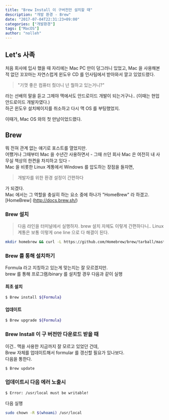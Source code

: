 ```yaml
---
title: "Brew Install 이 구버전만 설치할 때"
description: "개발 환경 - Brew"
date: "2017-07-04T22:31:23+09:00"
categories: ["개발환경"]
tags: ["MacOS"]
author: "nolleh"
---
```


## Let's 사족

처음 회사에 입사 했을 때 자리에는 Mac PC 만이 덩그러니 있었고, Mac 을 사용해본적 없던 꼬꼬마는
자연스럽게 윈도우 CD 를 인사팀에서 받아와서 깔고 있었드랬다.

> "기껏 좋은 컴퓨터 줬더니 넌 뭘하고 있는거니?"

라는 선배의 말을 듣고 그제야 맥에서도 안드로이드 개발이 되는거구나.. (이때는 현업 안드로이드 개발자였다.)  
하곤 윈도우 설치페이지를 취소하고 다시 맥 OS 를 부팅했었지.

이때가, Mac OS 와의 첫 만남이었드랬다.

## Brew

뭐 전혀 관계 없는 얘기로 포스트를 열었지만.  
어쨌거나 그때부터 Mac 을 수년간 사용하면서 - 그때 쓰던 회사 Mac 은 여전히 내 사무실 책상의 한켠을 차지하고 있다 -  
Mac 을 비롯한 Linux 계통에서 Windows 를 압도하는 장점을 들자면,

> 개발자를 위한 환경 설정이 간편하다

가 되겠다.  
Mac 에서는 그 역할을 충실히 하는 요소 중에 하나가 "HomeBrew" 라 하겠고.  
[HomeBrew] (http://docs.brew.sh/)

### Brew 설치

> 다음 라인을 터미널에서 실행하자. brew 설치 자체도 이렇게 간편하다니.. Linux 계통은 보통 이렇게 one line 으로 다 해결이 된다.

```Bash
mkdir homebrew && curl -L https://github.com/Homebrew/brew/tarball/master | tar xz --strip 1 -C homebrew
```

### Brew 를 통해 설치하기

Formula 라고 지칭하고 있는게 맞는지는 잘 모르겠지만.  
brew 를 통해 프로그램/binary 를 설치할 경우 다음과 같이 실행

#### 최초 설치

```Bash
$ Brew install ${Formula}
```

#### 업데이트

```Bash
$ Brew upgrade ${Formula}
```

### Brew Install 이 구 버전만 다운로드 받을 때

이건.. 맥을 사용한 지금까지 잘 모르고 있었던 건데,  
Brew 자체를 업데이트해서 formular 를 갱신할 필요가 있나보다.  
다음을 통한다.

```Bash
$ Brew update
```

### 업데이트시 다음 에러 노출시

```Bash
$ Error: /usr/local must be writable!
```

다음 실행

```Bash
sudo chown -R $(whoami) /usr/local
```
